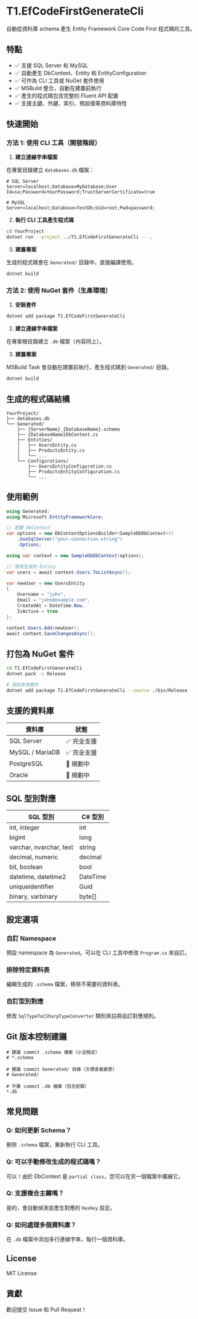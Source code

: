 # T1.EfCodeFirstGenerateCli

自動從資料庫 schema 產生 Entity Framework Core Code First 程式碼的工具。

## 特點

- ✅ 支援 SQL Server 和 MySQL
- ✅ 自動產生 DbContext、Entity 和 EntityConfiguration
- ✅ 可作為 CLI 工具或 NuGet 套件使用
- ✅ MSBuild 整合，自動在建置前執行
- ✅ 產生的程式碼包含完整的 Fluent API 配置
- ✅ 支援主鍵、外鍵、索引、預設值等資料庫特性

## 快速開始

### 方法 1: 使用 CLI 工具（開發階段）

1. **建立連線字串檔案**

在專案目錄建立 `databases.db` 檔案：

```
# SQL Server
Server=localhost;Database=MyDatabase;User Id=sa;Password=YourPassword;TrustServerCertificate=true

# MySQL
Server=localhost;Database=TestDb;Uid=root;Pwd=password;
```

2. **執行 CLI 工具產生程式碼**

```bash
cd YourProject
dotnet run --project ../T1.EfCodeFirstGenerateCli -- .
```

3. **建置專案**

生成的程式碼會在 `Generated/` 目錄中，直接編譯使用。

```bash
dotnet build
```

### 方法 2: 使用 NuGet 套件（生產環境）

1. **安裝套件**

```bash
dotnet add package T1.EfCodeFirstGenerateCli
```

2. **建立連線字串檔案**

在專案根目錄建立 `.db` 檔案（內容同上）。

3. **建置專案**

MSBuild Task 會自動在建置前執行，產生程式碼到 `Generated/` 目錄。

```bash
dotnet build
```

## 生成的程式碼結構

```
YourProject/
├── databases.db
└── Generated/
    ├── {ServerName}_{DatabaseName}.schema
    ├── {DatabaseName}DbContext.cs
    ├── Entities/
    │   ├── UsersEntity.cs
    │   ├── ProductsEntity.cs
    │   └── ...
    └── Configurations/
        ├── UsersEntityConfiguration.cs
        ├── ProductsEntityConfiguration.cs
        └── ...
```

## 使用範例

```csharp
using Generated;
using Microsoft.EntityFrameworkCore;

// 配置 DbContext
var options = new DbContextOptionsBuilder<SampleDbDbContext>()
    .UseSqlServer("your-connection-string")
    .Options;

using var context = new SampleDbDbContext(options);

// 使用生成的 Entity
var users = await context.Users.ToListAsync();

var newUser = new UsersEntity
{
    Username = "john",
    Email = "john@example.com",
    CreatedAt = DateTime.Now,
    IsActive = true
};

context.Users.Add(newUser);
await context.SaveChangesAsync();
```

## 打包為 NuGet 套件

```bash
cd T1.EfCodeFirstGenerateCli
dotnet pack -c Release

# 測試本地套件
dotnet add package T1.EfCodeFirstGenerateCli --source ./bin/Release
```

## 支援的資料庫

| 資料庫 | 狀態 |
|--------|------|
| SQL Server | ✅ 完全支援 |
| MySQL / MariaDB | ✅ 完全支援 |
| PostgreSQL | 🚧 規劃中 |
| Oracle | 🚧 規劃中 |

## SQL 型別對應

| SQL 型別 | C# 型別 |
|----------|---------|
| int, integer | int |
| bigint | long |
| varchar, nvarchar, text | string |
| decimal, numeric | decimal |
| bit, boolean | bool |
| datetime, datetime2 | DateTime |
| uniqueidentifier | Guid |
| binary, varbinary | byte[] |

## 設定選項

### 自訂 Namespace

預設 namespace 為 `Generated`。可以在 CLI 工具中修改 `Program.cs` 來自訂。

### 排除特定資料表

編輯生成的 `.schema` 檔案，移除不需要的資料表。

### 自訂型別對應

修改 `SqlTypeToCSharpTypeConverter` 類別來註冊自訂對應規則。

## Git 版本控制建議

```gitignore
# 建議 commit .schema 檔案（小且穩定）
# *.schema

# 建議 commit Generated/ 目錄（方便查看變更）
# Generated/

# 不要 commit .db 檔案（包含密碼）
*.db
```

## 常見問題

### Q: 如何更新 Schema？

刪除 `.schema` 檔案，重新執行 CLI 工具。

### Q: 可以手動修改生成的程式碼嗎？

可以！由於 DbContext 是 `partial class`，您可以在另一個檔案中擴展它。

### Q: 支援複合主鍵嗎？

是的，會自動偵測並產生對應的 `HasKey` 設定。

### Q: 如何處理多個資料庫？

在 `.db` 檔案中添加多行連線字串，每行一個資料庫。

## License

MIT License

## 貢獻

歡迎提交 Issue 和 Pull Request！
